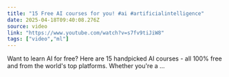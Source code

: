```yaml
---
title: "15 Free AI courses for you! #ai #artificialintelligence"
date: 2025-04-18T09:40:08.276Z
source: video
link: "https://www.youtube.com/watch?v=s7fv9tiJiW8"
tags: ["video","ml"]
---
```

Want to learn AI for free? Here are 15 handpicked AI courses - all 100% free and from the world's top platforms. Whether you're a ...
